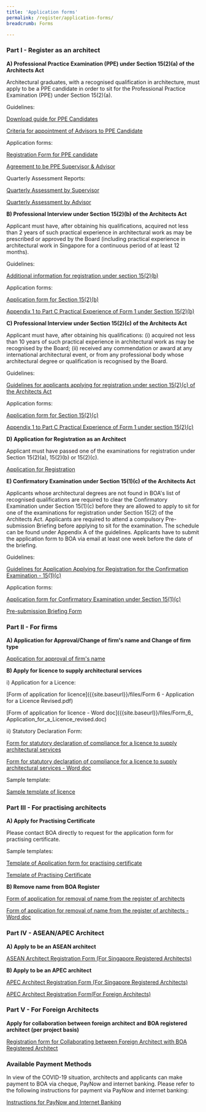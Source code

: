 ```yaml
---
title: 'Application forms'
permalink: /register/application-forms/
breadcrumb: Forms

---
```



### **Part I - Register as an architect**

**A) Professional Practice Examination (PPE) under Section 15(2)(a) of the Architects Act** 

Architectural graduates, with a recognised qualification in architecture, must apply to be a PPE candidate in order to sit for the Professional Practice Examination (PPE) under Section 15(2)(a).

Guidelines:

[Download guide for PPE Candidates]({{site.baseurl}}/files/General_Info_for_PPE_candidates_Updated_2019.pdf)

[Criteria for appointment of Advisors to PPE Candidate]({{site.baseurl}}/files/circular_on_PPE_advisor.pdf)

Application forms:

[Registration Form for PPE candidate]({{site.baseurl}}/files/registration_ppe.pdf)

[Agreement to be PPE Supervisor & Advisor]({{site.baseurl}}/files/agreement_ppe_supervisor.pdf)

Quarterly Assessment Reports:

[Quarterly Assessment by Supervisor]({{site.baseurl}}/files/appendix_a_supervisor.doc)

[Quarterly Assessment by Advisor]({{site.baseurl}}/files/appendix_b_advisor.doc)


**B) Professional Interview under Section 15(2)(b) of the Architects Act**

Applicant must have, after obtaining his qualifications, acquired not less than 2 years of such practical experience in architectural work as may be prescribed or approved by the Board (including practical experience in architectural work in Singapore for a continuous period of at least 12 months).

Guidelines:

[Additional information for registration under section 15(2)(b)]({{site.baseurl}}/files/application_15_2_b_additional_info.pdf)

Application forms:

[Application form for Section 15(2)(b)]({{site.baseurl}}/files/application_15_2_b.pdf)

[Appendix 1 to Part C Practical Experience of Form 1 under Section 15(2)(b)]({{site.baseurl}}/files/application_15_2_b_appendix.pdf)


**C) Professional Interview under Section 15(2)(c) of the Architects Act**

Applicant must have, after obtaining his qualifications:
(i)	acquired not less than 10 years of such practical experience in architectural work as may be recognised by the Board;
(ii)	received any commendation or award at any international architectural event, or from any professional body whose architectural degree or qualification is recognised by the Board.

Guidelines:

[Guidelines for applicants applying for registration under section 15(2)(c) of the Architects Act]({{site.baseurl}}/files/guide2c.pdf)

Application forms:

[Application form for Section 15(2)(c)]({{site.baseurl}}/files/application_15_2_c.pdf)

[Appendix 1 to Part C Practical Experience of Form 1 under section 15(2)(c)]({{site.baseurl}}/files/application_15_2_c_appendix.pdf)


**D) Application for Registration as an Architect**

Applicant must have passed one of the examinations for registration under Section 15(2)(a), 15(2)(b) or 15(2)(c).

[Application for Registration]({{site.baseurl}}/files/form_1_application_for_registration.pdf)


**E) Confirmatory Examination under Section 15(1)(c) of the Architects Act**

Applicants whose architectural degrees are not found in BOA's list of recognised qualifications are required to clear the Confirmatory Examination under Section 15(1)(c) before they are allowed to apply to sit for one of the examinations for registration under Section 15(2) of the Architects Act. 
Applicants are required to attend a compulsory Pre-submission Briefing before applying to sit for the examination. The schedule can be found under Appendix A of the guidelines. Applicants have to submit the application form to BOA via email at least one week before the date of the briefing.

Guidelines:

[Guidelines for Application Applying for Registration for the Confirmation Examination - 15(1)(c)]({{site.baseurl}}/files/Guidelines_for_Section_15(1)(c)_Updated_2022.pdf) 

Application forms:

[Application form for Confirmatory Examination under Section 15(1)(c)]({{site.baseurl}}/files/application_15_1_c.pdf)

[Pre-submission Briefing Form]({{site.baseurl}}/files/presubmission_briefing_form.pdf)


### **Part II - For firms**

**A) Application for Approval/Change of firm's name and Change of firm type**

[Application for approval of firm's name]({{site.baseurl}}/files/approval_of_firm_s_name.pdf)


**B) Apply for licence to supply architectural services**

i) Application for a Licence:

[Form of application for licence]({{site.baseurl}}/files/Form 6 - Application for a Licence Revised.pdf)

[Form of application for licence - Word doc]({{site.baseurl}}/files/Form_6_ Application_for_a_Licence_revised.doc)

ii) Statutory Declaration Form:

[Form for statutory declaration of compliance for a licence to supply architectural services]({{site.baseurl}}/files/statlic.pdf)

[Form for statutory declaration of compliance for a licence to supply architectural services - Word doc]({{site.baseurl}}/files/statlic.doc)

Sample template:

[Sample template of licence]({{site.baseurl}}/files/licence.pdf)


### **Part III - For practising architects**

**A) Apply for Practising Certificate**

Please contact BOA directly to request for the application form for practising certificate.

Sample templates:

[Template of Application form for practising certificate]({{site.baseurl}}/files/practising_certificate_form.pdf)

[Template of Practising Certificate]({{site.baseurl}}/files/practising_certificate.pdf)


**B) Remove name from BOA Register**

[Form of application for removal of name from the register of architects]({{site.baseurl}}/files/remove.pdf)

[Form of application for removal of name from the register of architects - Word doc]({{site.baseurl}}/files/remove.doc)


### **Part IV - ASEAN/APEC Architect**

**A) Apply to be an ASEAN architect**

[ASEAN Architect Registration Form (For Singapore Registered Architects)]({{site.baseurl}}/files/ASEAN_Architect_Registration_Form_SG.pdf)


**B) Apply to be an APEC architect**

[APEC Architect Registration Form (For Singapore Registered Architects)]({{site.baseurl}}/files/APEC_Architect_Application_Form_SG.pdf)

[APEC Architect Registration Form(For Foreign Architects)]({{site.baseurl}}/files/APEC_architect_registration_form_foreign.pdf)


### **Part V - For Foreign Architects**

**Apply for collaboration between foreign architect and BOA registered architect (per project basis)**

[Registration form for Collaborating between Foreign Architect with BOA Registered Architect]({{site.baseurl}}/files/form_collaboration.pdf)

### **Available Payment Methods**

In view of the COVID-19 situation, architects and applicants can make payment to BOA via cheque, PayNow and internet banking. Please refer to the following instructions for payment via PayNow and internet banking:

[Instructions for PayNow and Internet Banking]({{site.baseurl}}/files/Instructions_PayNow_Internet_Banking.pdf)

